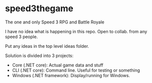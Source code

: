 # speed3thegame
The one and only Speed 3 RPG and Battle Royale

I have no idea what is happening in this repo. Open to collab. from any speed 3 people.

Put any ideas in the top level ideas folder.

Solution is divided into 3 projects:
- Core (.NET core): Actual game data and stuff
- CLI (.NET core): Command line. Useful for testing or something
- Windows (.NET framework): Display/running for Windows.
